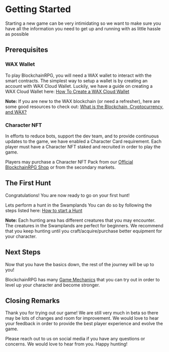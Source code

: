 # Getting Started

Starting a new game can be very intimidating so we want to make sure you have all the information you need to get up and running with as little hassle as possible

## Prerequisites

### WAX Wallet

To play BlockchainRPG, you will need a WAX wallet to interact with the smart contracts.
The simplest way to setup a wallet is by creating an account with WAX Cloud Wallet.
Luckily, we have a guide on creating a WAX Cloud Wallet here:
[How To Create a WAX Cloud Wallet](/docs/resources/wax-blockchain/wallet-creation)

**Note:** If you are new to the WAX blockchain (or need a refresher), here are some good resources to check out:
[What is the Blockchain, Cryptocurrency, and WAX?](/docs/resources/wax-blockchain/what-is-wax)

### Character NFT

In efforts to reduce bots, support the dev team, and to provide continuous updates to the game, we have enabled a Character Card requirement. Each player must have a Character NFT staked and recruited in order to play the game.

Players may purchase a Character NFT Pack from our [Official BlockchainRPG Shop](https://shop.blockchainrpg.io/) or from the secondary markets.

## The First Hunt

Congratulations! You are now ready to go on your first hunt!

Lets perform a hunt in the Swamplands
You can do so by following the steps listed here:
[How to start a Hunt](/docs/game-mechanics/hunting)

**Note:** Each hunting area has different creatures that you may encounter. The creatures in the Swamplands are perfect for beginners. We recommend that you keep hunting until you craft/acquire/purchase better equipment for your character.

## Next Steps

Now that you have the basics down, the rest of the journey will be up to you!

BlockchainRPG has many [Game Mechanics](/docs/category/game-mechanics/) that you can try out in order to level up your character and become stronger.

## Closing Remarks

Thank you for trying out our game! We are still very much in beta so there may be lots of changes and room for improvement. We would love to hear your feedback in order to provide the best player experience and evolve the game.

Please reach out to us on social media if you have any questions or concerns. We would love to hear from you. Happy hunting!
